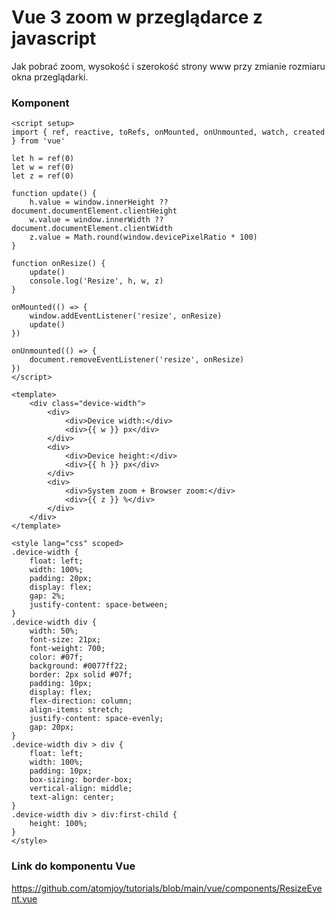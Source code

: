 # Vue 3 zoom w przeglądarce z javascript 
Jak pobrać zoom, wysokość i szerokość strony www przy zmianie rozmiaru okna przeglądarki.

### Komponent
```vue
<script setup>
import { ref, reactive, toRefs, onMounted, onUnmounted, watch, created } from 'vue'

let h = ref(0)
let w = ref(0)
let z = ref(0)

function update() {
	h.value = window.innerHeight ?? document.documentElement.clientHeight
	w.value = window.innerWidth ?? document.documentElement.clientWidth
	z.value = Math.round(window.devicePixelRatio * 100)
}

function onResize() {
	update()
	console.log('Resize', h, w, z)
}

onMounted(() => {
	window.addEventListener('resize', onResize)
	update()
})

onUnmounted(() => {
	document.removeEventListener('resize', onResize)
})
</script>

<template>
	<div class="device-width">
		<div>
			<div>Device width:</div>
			<div>{{ w }} px</div>
		</div>
		<div>
			<div>Device height:</div>
			<div>{{ h }} px</div>
		</div>
		<div>
			<div>System zoom + Browser zoom:</div>
			<div>{{ z }} %</div>
		</div>
	</div>
</template>

<style lang="css" scoped>
.device-width {
	float: left;
	width: 100%;
	padding: 20px;
	display: flex;
	gap: 2%;
	justify-content: space-between;
}
.device-width div {
	width: 50%;
	font-size: 21px;
	font-weight: 700;
	color: #07f;
	background: #0077ff22;
	border: 2px solid #07f;
	padding: 10px;
	display: flex;
	flex-direction: column;
	align-items: stretch;
	justify-content: space-evenly;
	gap: 20px;
}
.device-width div > div {
	float: left;
	width: 100%;
	padding: 10px;
	box-sizing: border-box;
	vertical-align: middle;
	text-align: center;
}
.device-width div > div:first-child {
	height: 100%;
}
</style>
```

### Link do komponentu Vue
https://github.com/atomjoy/tutorials/blob/main/vue/components/ResizeEvent.vue
